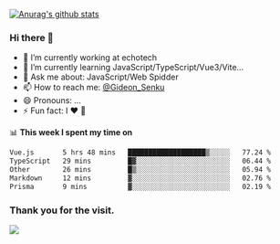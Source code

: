 [![Anurag's github stats](https://github-readme-stats.vercel.app/api?username=gideonsenku)](https://github.com/anuraghazra/github-readme-stats)
### Hi there 👋
- 🔭 I’m currently working at echotech
- 🌱 I’m currently learning JavaScript/TypeScript/Vue3/Vite...
- 💬 Ask me about: JavaScript/Web Spidder 
- 📫 How to reach me: [@Gideon_Senku](https://t.me/Gideon_Senku)
- 😄 Pronouns: ...
- ⚡ Fun fact: I ❤️ 🎵

📊 **This week I spent my time on**
<!--START_SECTION:waka-->

```txt
Vue.js       5 hrs 48 mins   ███████████████████▒░░░░░   77.24 %
TypeScript   29 mins         █▓░░░░░░░░░░░░░░░░░░░░░░░   06.44 %
Other        26 mins         █▒░░░░░░░░░░░░░░░░░░░░░░░   05.94 %
Markdown     12 mins         ▓░░░░░░░░░░░░░░░░░░░░░░░░   02.76 %
Prisma       9 mins          ▓░░░░░░░░░░░░░░░░░░░░░░░░   02.19 %
```

<!--END_SECTION:waka-->


### Thank you for the visit.
![](http://profile-counter.glitch.me/gideonsenku/count.svg)
<!--
**GideonSenku/GideonSenku** is a ✨ _special_ ✨ repository because its `README.md` (this file) appears on your GitHub profile.

Here are some ideas to get you started:

- 🔭 I’m currently working on ...
- 🌱 I’m currently learning ...
- 👯 I’m looking to collaborate on ...
- 🤔 I’m looking for help with ...
- 💬 Ask me about ...
- 📫 How to reach me: ...
- 😄 Pronouns: ...
- ⚡ Fun fact: ...
-->

